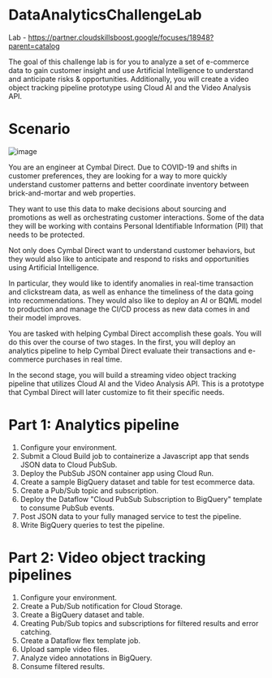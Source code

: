# DataAnalyticsChallengeLab

Lab - https://partner.cloudskillsboost.google/focuses/18948?parent=catalog <br>

The goal of this challenge lab is for you to analyze a set of e-commerce data to gain customer insight and use Artificial Intelligence to understand and anticipate risks & opportunities. Additionally, you will create a video object tracking pipeline prototype using Cloud AI and the Video Analysis API.

# Scenario
![image](https://user-images.githubusercontent.com/102045161/163252403-cd300f43-503f-4db8-9acd-55ab5f08e1ae.png)

You are an engineer at Cymbal Direct. Due to COVID-19 and shifts in customer preferences, they are looking for a way to more quickly understand customer patterns and better coordinate inventory between brick-and-mortar and web properties.

They want to use this data to make decisions about sourcing and promotions as well as orchestrating customer interactions. Some of the data they will be working with contains Personal Identifiable Information (PII) that needs to be protected.

Not only does Cymbal Direct want to understand customer behaviors, but they would also like to anticipate and respond to risks and opportunities using Artificial Intelligence.

In particular, they would like to identify anomalies in real-time transaction and clickstream data, as well as enhance the timeliness of the data going into recommendations. They would also like to deploy an AI or BQML model to production and manage the CI/CD process as new data comes in and their model improves.

You are tasked with helping Cymbal Direct accomplish these goals. You will do this over the course of two stages. In the first, you will deploy an analytics pipeline to help Cymbal Direct evaluate their transactions and e-commerce purchases in real time.

In the second stage, you will build a streaming video object tracking pipeline that utilizes Cloud AI and the Video Analysis API. This is a prototype that Cymbal Direct will later customize to fit their specific needs.

# Part 1: Analytics pipeline

1) Configure your environment.
2) Submit a Cloud Build job to containerize a Javascript app that sends JSON data to Cloud PubSub.
3) Deploy the PubSub JSON container app using Cloud Run.
4) Create a sample BigQuery dataset and table for test ecommerce data.
5) Create a Pub/Sub topic and subscription.
6) Deploy the Dataflow "Cloud PubSub Subscription to BigQuery" template to consume PubSub events.
7) Post JSON data to your fully managed service to test the pipeline.
8) Write BigQuery queries to test the pipeline.

# Part 2: Video object tracking pipelines

1) Configure your environment.
2) Create a Pub/Sub notification for Cloud Storage.
3) Create a BigQuery dataset and table.
4) Creating Pub/Sub topics and subscriptions for filtered results and error catching.
5) Create a Dataflow flex template job.
6) Upload sample video files.
7) Analyze video annotations in BigQuery.
8) Consume filtered results.
